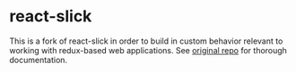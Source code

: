 # react-slick

This is a fork of react-slick in order to build in custom behavior relevant to working with redux-based web applications. See [original repo](https://github.com/akiran/react-slick) for thorough documentation.
